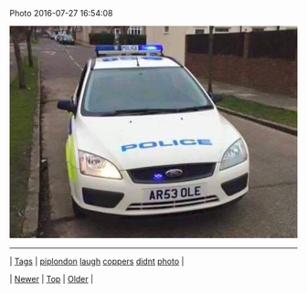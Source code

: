 <!--
title: Photo 2016-07-27 16
date: 2020-06-28T15:27:00.123Z
tags: piplondon, laugh, coppers, didnt, photo
-->


Photo 2016-07-27 16:54:08

![](148054791934-0.jpg)

<!--BOTTOM-POST-NAVIGATION-->
---

| [Tags](tags.md) | [piplondon](tag-piplondon.md) [laugh](tag-laugh.md) [coppers](tag-coppers.md) [didnt](tag-didnt.md) [photo](tag-photo.md) |

| [Newer](148054784072.md) | [Top](index.md) | [Older](148067200814.md) |